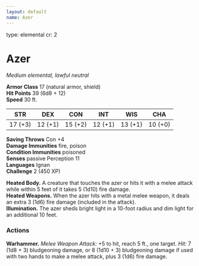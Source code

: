 ```yaml
---
layout: default
name: Azer
---
```

type: elemental
cr: 2

# Azer 
_Medium elemental, lawful neutral_

**Armor Class** 17 (natural armor, shield)    
**Hit Points** 39 (6d8 + 12)    
**Speed** 30 ft. 

| STR      | DEX     | CON      | INT     | WIS     | CHA     |
|----------|---------|----------|---------|---------|---------|
| 17 (+3)  | 12 (+1) | 15 (+2)  | 12 (+1) | 13 (+1) | 10 (+0) |

**Saving Throws** Con +4    
**Damage Immunities** fire, poison    
**Condition Immunities** poisoned    
**Senses** passive Perception 11    
**Languages** Ignan    
**Challenge** 2 (450 XP) 

**Heated Body.** A creature that touches the azer or hits it with a melee attack while within 5 feet of it takes 5 (1d10) fire damage.    
**Heated Weapons.** When the azer hits with a metal melee weapon, it deals an extra 3 (1d6) fire damage (included in the attack).    
**Illumination.** The azer sheds bright light in a 10-­foot radius and dim light for an additional 10 feet. 

### Actions 
**Warhammer.** _Melee Weapon Attack:_ +5 to hit, reach 5 ft., one target. _Hit:_ 7 (1d8 + 3) bludgeoning damage, or 8 (1d10 + 3) bludgeoning damage if used with two hands to make a melee attack, plus 3 (1d6) fire damage.
